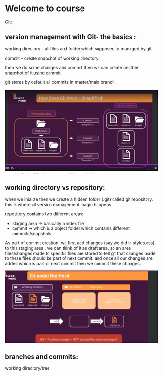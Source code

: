# Welcome to course

Git:

## version management with Git- the basics :

working directory - all files and folder which supposed to managed by git

commit - create snapshot of working directory

then we do some changes and commit then we can create another snapshot of it using commit

git stores by default all commits in master/main branch.

![alt text](image.png)

## working directory vs repository:

when we inialize then we create a hidden folder (.git) called git repository. this is where all version management magic happens.

repository contains two diiferent areas:

- staging area -> basically a index file
- commit -> which is a object folder which contains different commits/snapshots

As part of commit creation, we first add changes (say we did in styles.css), to this staging area , we can think of it as draft area, so an area files/changes made to specific files are stored to tell git that changes made to these files should be part of next commit. and once all our changes are added which is part of next commit then we commit these changes.

![alt text](image-1.png)

## branches and commits:

working directory/tree
